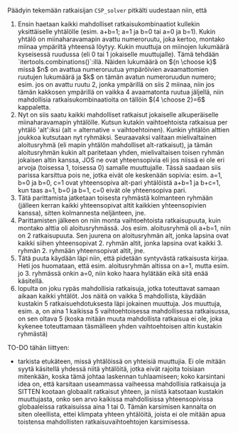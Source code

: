 Päädyin tekemään ratkaisijan `CSP_solver` pitkälti uudestaan niin, että

<ol>
  <li> Ensin haetaan kaikki mahdolliset ratkaisukombinaatiot kullekin yksittäiselle yhtälölle (esim. a+b=1; a=1 ja b=0 tai a=0 ja b=1). Kukin yhtälö on miinaharavamapin avattu numeroruutu, joka kertoo, montako miinaa ympäriltä yhteensä löytyy. Kukin muuttuja on miinojen lukumäärä kyseisessä ruudussa (eli 0 tai 1 jokaiselle muuttujalle). Tämä tehdään `itertools.combinations()`:illä.
  Näiden lukumäärä on ${n \choose k}$ missä $n$ on avattua numeroruutua ympäröivien avaamattomien ruutujen lukumäärä ja $k$ on tämän avatun numeroruudun numero; esim. jos on avattu ruutu 2, jonka ympärillä on siis 2 miinaa, niin jos tämän kakkosen ympärillä on vaikka 4 avaamatonta ruutua jäljellä, niin mahdollisia ratkaisukombinaatioita on tällöin ${4 \choose 2}=6$ kappaletta.
  </li>
  <li>
    Nyt on siis saatu kaikki mahdolliset ratkaisut jokaiselle alkuperäiselle miinaharavamapin yhtälölle. Kutsun kutakin vaihtoehtoista ratkaisua per yhtälö 'alt':iksi (alt = alternative = vaihtoehtoinen). Kunkin yhtälön alttien joukkoa kutsutaan nyt ryhmäksi. Seuraavaksi valitaan mielivaltainen aloitusryhmä (eli mapin yhtälön mahdolliset alt-ratkaisut), ja tämän aloitusryhmän kukin alt paritetaan yhden, mielivaltaisen toisen ryhmän jokaisen altin kanssa, JOS ne ovat yhteensopivia eli jos niissä ei ole eri arvoja (toisessa 1, toisessa 0) samalle muuttujalle. Tässä saadaan siis parissa karsittua pois ne, jotka eivät ole keskenään sopivia: esim. a=1, b=0 ja b=0, c=1 ovat yhteensopiva alt-pari yhtälöistä a+b=1 ja b+c=1, kun taas a=1, b=0 ja b=1, c=0 eivät ole yhteensopiva pari.
  </li>
  <li> Tätä parittamista jatketaan toisesta ryhmästä kolmanteen ryhmään (jälleen kerran kaikki yhteensopivat altit kaikkien yhteensopivien kanssa), sitten kolmannesta neljänteen, jne.</li>
  <li> Parittamisten jälkeen on niin monta vaihtoehtoista ratkaisupuuta, kuin montako alttia oli aloitusryhmässä. Jos esim. aloitusryhmä oli a+b=1, niin on 2 ratkaisupuuta. Sen juurena on aloitusryhmän alt, jonka lapsina ovat kaikki siihen yhteensopivat 2. ryhmän altit, jonka lapsina ovat kaikki 3. ryhmän 2. ryhmään yhteensopivat altit, jne. </li>
  <li> Tätä puuta käydään läpi niin, että pidetään syntyvästä ratkaisusta kirjaa. Heti jos huomataan, että esim. aloitusryhmän altissa on a=1, mutta esim. jo 3. ryhmässä onkin a=0, niin koko haara hylätään eikä sitä enää käsitellä. </li>
  <li> lopulta on joku rypäs mahdollisia ratkaisuja, jotka toteuttavat samaan aikaan kaikki yhtälöt. Jos näitä on vaikka 5 mahdollista, käydään kustakin 5 ratkaisuehdotuksesta läpi jokainen muuttuja. Jos muuttuja, esim. a, on aina 1 kaikissa 5 vaihtoehtoisessa mahdollisessa ratkaisussa, on sen oltava 5 (koska mitään muuta mahdollista ratkaisua ei ole, joka kykenee toteuttamaan täsmälleen yhden vaihtoehtoisen altin kustakin ryhmästä) </li>
</ol>

TO-DO tähän liittyen:
- tarkista etukäteen, missä yhtälöissä on yhteisiä muuttujia. Ei ole mitään syytä käsitellä yhdessä niitä yhtälöitä, jotka eivät rajoita toisiaan mitenkään, koska tämä johtaa laskennan tuhlaamiseen; koko karsintani idea on, että karsitaan useammassa vaiheessa mahdollisia ratkaisuja ja SITTEN kootaan globaalit ratkaisut yhteen, ja niistä katsotaan kustakin muuttujasta, onko sen arvo kaikissa mahdollisissa yhteensopivissa globaaleissa ratkaisuissa aina 1 tai 0. Tämän karsimisen kannalta on siten oleellista, ettei klimpata yhteen yhtälöitä, joista ei ole mitään apua toistensa mahdollisten ratkaisuvaihtoehtojen karsimisessa.
